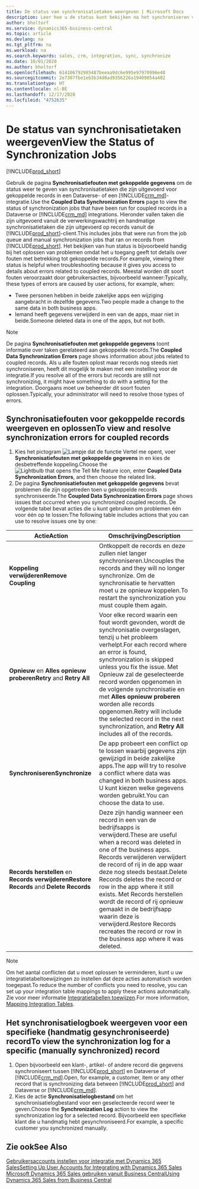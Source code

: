 ```yaml
---
title: De status van synchronisatietaken weergeven | Microsoft Docs
description: Leer hoe u de status kunt bekijken na het synchroniseren van gekoppelde records.
author: bholtorf
ms.service: dynamics365-business-central
ms.topic: article
ms.devlang: na
ms.tgt_pltfrm: na
ms.workload: na
ms.search.keywords: sales, crm, integration, sync, synchronize
ms.date: 10/01/2020
ms.author: bholtorf
ms.openlocfilehash: 614106792985487beeaa9dc6e995e97970996e48
ms.sourcegitcommit: 2e7307fbe1eb3b34d0ad9356226a19409054a402
ms.translationtype: HT
ms.contentlocale: nl-BE
ms.lasthandoff: 12/17/2020
ms.locfileid: "4752635"
---
```

# <a name="view-the-status-of-synchronization-jobs"></a><span data-ttu-id="78792-103">De status van synchronisatietaken weergeven</span><span class="sxs-lookup"><span data-stu-id="78792-103">View the Status of Synchronization Jobs</span></span>
[!INCLUDE[prod_short](includes/cc_data_platform_banner.md)]

<span data-ttu-id="78792-104">Gebruik de pagina **Synchronisatiefouten met gekoppelde gegevens** om de status weer te geven van synchronisatietaken die zijn uitgevoerd voor gekoppelde records in een Dataverse- of een [!INCLUDE[crm_md](includes/crm_md.md)]-integratie.</span><span class="sxs-lookup"><span data-stu-id="78792-104">Use the **Coupled Data Synchronization Errors** page to view the status of synchronization jobs that have been run for coupled records in a Dataverse or [!INCLUDE[crm_md](includes/crm_md.md)] integrations.</span></span> <span data-ttu-id="78792-105">Hieronder vallen taken die zijn uitgevoerd vanuit de verwerkingswachtrij en handmatige synchronisatietaken die zijn uitgevoerd op records vanuit de [!INCLUDE[prod_short](includes/prod_short.md)]-client.</span><span class="sxs-lookup"><span data-stu-id="78792-105">This includes jobs that were run from the job queue and manual synchronization jobs that ran on records from [!INCLUDE[prod_short](includes/prod_short.md)].</span></span> <span data-ttu-id="78792-106">Het bekijken van hun status is bijvoorbeeld handig bij het oplossen van problemen omdat het u toegang geeft tot details over fouten met betrekking tot gekoppelde records.</span><span class="sxs-lookup"><span data-stu-id="78792-106">For example, viewing their status is helpful when troubleshooting because it gives you access to details about errors related to coupled records.</span></span> <span data-ttu-id="78792-107">Meestal worden dit soort fouten veroorzaakt door gebruikersacties, bijvoorbeeld wanneer:</span><span class="sxs-lookup"><span data-stu-id="78792-107">Typically, these types of errors are caused by user actions, for example, when:</span></span>  

* <span data-ttu-id="78792-108">Twee personen hebben in beide zakelijke apps een wijziging aangebracht in dezelfde gegevens.</span><span class="sxs-lookup"><span data-stu-id="78792-108">Two people made a change to the same data in both business apps.</span></span>
* <span data-ttu-id="78792-109">Iemand heeft gegevens verwijderd in een van de apps, maar niet in beide.</span><span class="sxs-lookup"><span data-stu-id="78792-109">Someone deleted data in one of the apps, but not both.</span></span>

> [!Note]
> <span data-ttu-id="78792-110">De pagina **Synchronisatiefouten met gekoppelde gegevens** toont informatie over taken gerelateerd aan gekoppelde records.</span><span class="sxs-lookup"><span data-stu-id="78792-110">The **Coupled Data Synchronization Errors** page shows information about jobs related to coupled records.</span></span> <span data-ttu-id="78792-111">Als u alle fouten oplost maar records nog steeds niet synchroniseren, heeft dit mogelijk te maken met een instelling voor de integratie.</span><span class="sxs-lookup"><span data-stu-id="78792-111">If you resolve all of the errors but records are still not synchronizing, it might have something to do with a setting for the integration.</span></span> <span data-ttu-id="78792-112">Doorgaans moet uw beheerder dit soort fouten oplossen.</span><span class="sxs-lookup"><span data-stu-id="78792-112">Typically, your administrator will need to resolve those types of errors.</span></span>   

<!--

> [!VIDEO https://go.microsoft.com/fwlink/?linkid=2098171]

-->

## <a name="to-view-and-resolve-synchronization-errors-for-coupled-records"></a><span data-ttu-id="78792-113">Synchronisatiefouten voor gekoppelde records weergeven en oplossen</span><span class="sxs-lookup"><span data-stu-id="78792-113">To view and resolve synchronization errors for coupled records</span></span>
1. <span data-ttu-id="78792-114">Kies het pictogram ![Lampje dat de functie Vertel me opent](media/ui-search/search_small.png "Vertel me wat u wilt doen"), voer **Synchronisatiefouten met gekoppelde gegevens** in en kies de desbetreffende koppeling.</span><span class="sxs-lookup"><span data-stu-id="78792-114">Choose the ![Lightbulb that opens the Tell Me feature](media/ui-search/search_small.png "Tell me what you want to do") icon, enter **Coupled Data Synchronization Errors**, and then choose the related link.</span></span>
2. <span data-ttu-id="78792-115">De pagina **Synchronisatiefouten met gekoppelde gegevens** bevat problemen die zijn opgetreden toen u gekoppelde records synchroniseerde.</span><span class="sxs-lookup"><span data-stu-id="78792-115">The **Coupled Data Synchronization Errors** page shows issues that occurred when you synchronized coupled records.</span></span> <span data-ttu-id="78792-116">De volgende tabel bevat acties die u kunt gebruiken om problemen één voor één op te lossen:</span><span class="sxs-lookup"><span data-stu-id="78792-116">The following table includes actions that you can use to resolve issues one by one:</span></span>

|<span data-ttu-id="78792-117">Actie</span><span class="sxs-lookup"><span data-stu-id="78792-117">Action</span></span>|<span data-ttu-id="78792-118">Omschrijving</span><span class="sxs-lookup"><span data-stu-id="78792-118">Description</span></span>|
|----|----|
|<span data-ttu-id="78792-119">**Koppeling verwijderen**</span><span class="sxs-lookup"><span data-stu-id="78792-119">**Remove Coupling**</span></span>|<span data-ttu-id="78792-120">Ontkoppelt de records en deze zullen niet langer synchroniseren.</span><span class="sxs-lookup"><span data-stu-id="78792-120">Uncouples the records and they will no longer synchronize.</span></span> <span data-ttu-id="78792-121">Om de synchronisatie te hervatten moet u ze opnieuw koppelen.</span><span class="sxs-lookup"><span data-stu-id="78792-121">To restart the synchronization you must couple them again.</span></span> |
|<span data-ttu-id="78792-122">**Opnieuw** en **Alles opnieuw proberen**</span><span class="sxs-lookup"><span data-stu-id="78792-122">**Retry** and **Retry All**</span></span>|<span data-ttu-id="78792-123">Voor elke record waarin een fout wordt gevonden, wordt de synchronisatie overgeslagen, tenzij u het probleem verhelpt.</span><span class="sxs-lookup"><span data-stu-id="78792-123">For each record where an error is found, synchronization is skipped unless you fix the issue.</span></span> <span data-ttu-id="78792-124">Met Opnieuw zal de geselecteerde record worden opgenomen in de volgende synchronisatie en met **Alles opnieuw proberen** worden alle records opgenomen.</span><span class="sxs-lookup"><span data-stu-id="78792-124">Retry will include the selected record in the next synchronization, and **Retry All** includes all of the records.</span></span>|
|<span data-ttu-id="78792-125">**Synchroniseren**</span><span class="sxs-lookup"><span data-stu-id="78792-125">**Synchronize**</span></span>|<span data-ttu-id="78792-126">De app probeert een conflict op te lossen waarbij gegevens zijn gewijzigd in beide zakelijke apps.</span><span class="sxs-lookup"><span data-stu-id="78792-126">The app will try to resolve a conflict where data was changed in both business apps.</span></span> <span data-ttu-id="78792-127">U kunt kiezen welke gegevens worden gebruikt.</span><span class="sxs-lookup"><span data-stu-id="78792-127">You can choose the data to use.</span></span>|
|<span data-ttu-id="78792-128">**Records herstellen** en **Records verwijderen**</span><span class="sxs-lookup"><span data-stu-id="78792-128">**Restore Records** and **Delete Records**</span></span>|<span data-ttu-id="78792-129">Deze zijn handig wanneer een record in een van de bedrijfsapps is verwijderd.</span><span class="sxs-lookup"><span data-stu-id="78792-129">These are useful when a record was deleted in one of the business apps.</span></span> <span data-ttu-id="78792-130">Records verwijderen verwijdert de record of rij in de app waar deze nog steeds bestaat.</span><span class="sxs-lookup"><span data-stu-id="78792-130">Delete Records deletes the record or row in the app where it still exists.</span></span> <span data-ttu-id="78792-131">Met Records herstellen wordt de record of rij opnieuw gemaakt in de bedrijfsapp waarin deze is verwijderd.</span><span class="sxs-lookup"><span data-stu-id="78792-131">Restore Records recreates the record or row in the business app where it was deleted.</span></span>|

> [!NOTE]
> <span data-ttu-id="78792-132">Om het aantal conflicten dat u moet oplossen te verminderen, kunt u uw integratietabeltoewijzingen zo instellen dat deze acties automatisch worden toegepast.</span><span class="sxs-lookup"><span data-stu-id="78792-132">To reduce the number of conflicts you need to resolve, you can set up your integration table mappings to apply these actions automatically.</span></span> <span data-ttu-id="78792-133">Zie voor meer informatie [Integratietabellen toewijzen](admin-how-to-modify-table-mappings-for-synchronization.md#mapping-integration-tables).</span><span class="sxs-lookup"><span data-stu-id="78792-133">For more information, [Mapping Integration Tables](admin-how-to-modify-table-mappings-for-synchronization.md#mapping-integration-tables).</span></span>

## <a name="to-view-the-synchronization-log-for-a-specific-manually-synchronized-record"></a><span data-ttu-id="78792-134">Het synchronisatielogboek weergeven voor een specifieke (handmatig gesynchroniseerde) record</span><span class="sxs-lookup"><span data-stu-id="78792-134">To view the synchronization log for a specific (manually synchronized) record</span></span>
1. <span data-ttu-id="78792-135">Open bijvoorbeeld een klant-, artikel- of andere record die gegevens synchroniseert tussen [!INCLUDE[prod_short](includes/prod_short.md)] en Dataverse of [!INCLUDE[crm_md](includes/crm_md.md)].</span><span class="sxs-lookup"><span data-stu-id="78792-135">Open, for example, a customer, item or any other record that is synchronizing data between [!INCLUDE[prod_short](includes/prod_short.md)] and Dataverse or [!INCLUDE[crm_md](includes/crm_md.md)].</span></span>
2. <span data-ttu-id="78792-136">Kies de actie **Synchronisatielogbestand** om het synchronisatielogbestand voor een geselecteerde record weer te geven.</span><span class="sxs-lookup"><span data-stu-id="78792-136">Choose the **Synchronization Log** action to view the synchronization log for a selected record.</span></span> <span data-ttu-id="78792-137">Bijvoorbeeld een specifieke klant die u handmatig hebt gesynchroniseerd.</span><span class="sxs-lookup"><span data-stu-id="78792-137">For example, a specific customer you synchronized manually.</span></span>

## <a name="see-also"></a><span data-ttu-id="78792-138">Zie ook</span><span class="sxs-lookup"><span data-stu-id="78792-138">See Also</span></span>  
[<span data-ttu-id="78792-139">Gebruikersaccounts instellen voor integratie met Dynamics 365 Sales</span><span class="sxs-lookup"><span data-stu-id="78792-139">Setting Up User Accounts for Integrating with Dynamics 365 Sales</span></span>](admin-setting-up-integration-with-dynamics-sales.md)  
[<span data-ttu-id="78792-140">Microsoft Dynamics 365 Sales gebruiken vanuit Business Central</span><span class="sxs-lookup"><span data-stu-id="78792-140">Using Dynamics 365 Sales from Business Central</span></span>](marketing-integrate-dynamicscrm.md)
